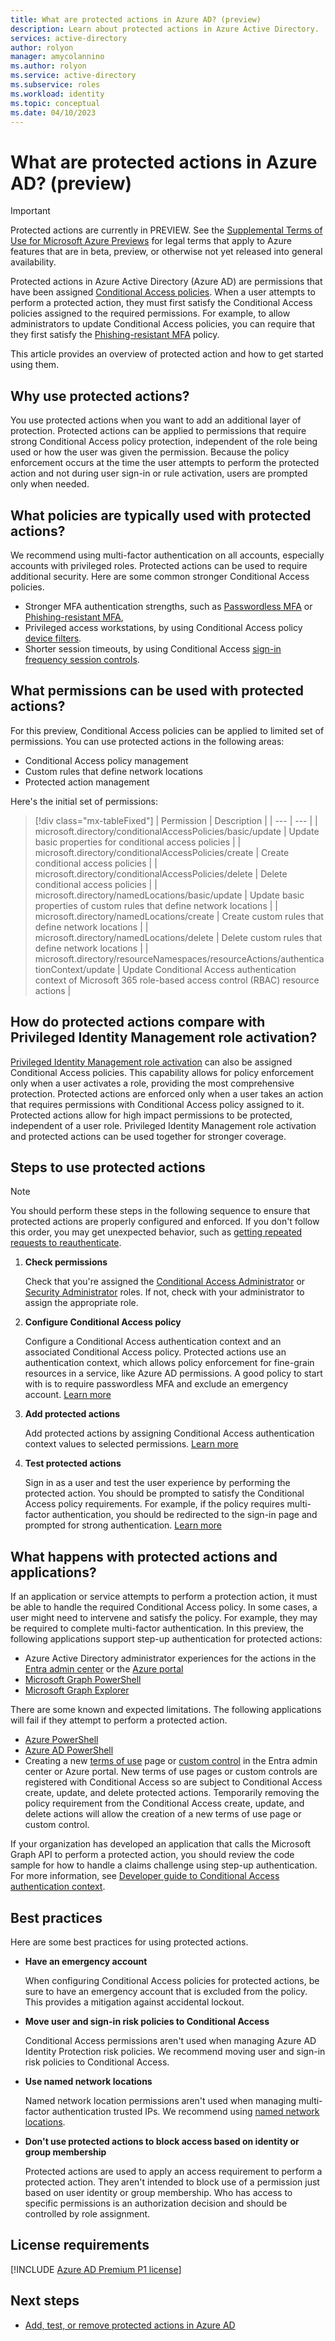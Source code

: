 ```yaml
---
title: What are protected actions in Azure AD? (preview)
description: Learn about protected actions in Azure Active Directory.
services: active-directory
author: rolyon
manager: amycolannino
ms.author: rolyon
ms.service: active-directory
ms.subservice: roles
ms.workload: identity
ms.topic: conceptual
ms.date: 04/10/2023
---
```


# What are protected actions in Azure AD? (preview)

> [!IMPORTANT]
> Protected actions are currently in PREVIEW.
> See the [Supplemental Terms of Use for Microsoft Azure Previews](https://azure.microsoft.com/support/legal/preview-supplemental-terms/) for legal terms that apply to Azure features that are in beta, preview, or otherwise not yet released into general availability.

Protected actions in Azure Active Directory (Azure AD) are permissions that have been assigned [Conditional Access policies](../conditional-access/overview.md). When a user attempts to perform a protected action, they must first satisfy the Conditional Access policies assigned to the required permissions. For example, to allow administrators to update Conditional Access policies, you can require that they first satisfy the [Phishing-resistant MFA](../authentication/concept-authentication-strengths.md#built-in-authentication-strengths) policy.

This article provides an overview of protected action and how to get started using them.

## Why use protected actions?

You use protected actions when you want to add an additional layer of protection. Protected actions can be applied to permissions that require strong Conditional Access policy protection, independent of the role being used or how the user was given the permission. Because the policy enforcement occurs at the time the user attempts to perform the protected action and not during user sign-in or rule activation, users are prompted only when needed.

## What policies are typically used with protected actions?

We recommend using multi-factor authentication on all accounts, especially accounts with privileged roles. Protected actions can be used to require additional security. Here are some common stronger Conditional Access policies.

- Stronger MFA authentication strengths, such as [Passwordless MFA](../authentication/concept-authentication-strengths.md#built-in-authentication-strengths) or [Phishing-resistant MFA](../authentication/concept-authentication-strengths.md#built-in-authentication-strengths),  
- Privileged access workstations, by using Conditional Access policy [device filters](../conditional-access/concept-condition-filters-for-devices.md).
- Shorter session timeouts, by using Conditional Access [sign-in frequency session controls](../conditional-access/howto-conditional-access-session-lifetime.md#user-sign-in-frequency). 

## What permissions can be used with protected actions?

For this preview, Conditional Access policies can be applied to limited set of permissions. You can use protected actions in the following areas:

- Conditional Access policy management
- Custom rules that define network locations
- Protected action management

Here's the initial set of permissions:

> [!div class="mx-tableFixed"]
> | Permission | Description |
> | --- | --- |
> | microsoft.directory/conditionalAccessPolicies/basic/update | Update basic properties for conditional access policies |
> | microsoft.directory/conditionalAccessPolicies/create | Create conditional access policies |
> | microsoft.directory/conditionalAccessPolicies/delete | Delete conditional access policies |
> | microsoft.directory/namedLocations/basic/update | Update basic properties of custom rules that define network locations |
> | microsoft.directory/namedLocations/create | Create custom rules that define network locations |
> | microsoft.directory/namedLocations/delete | Delete custom rules that define network locations |
> | microsoft.directory/resourceNamespaces/resourceActions/authenticationContext/update | Update Conditional Access authentication context of Microsoft 365 role-based access control (RBAC) resource actions |

## How do protected actions compare with Privileged Identity Management role activation?

[Privileged Identity Management role activation](../privileged-identity-management/pim-how-to-change-default-settings.md) can also be assigned Conditional Access policies. This capability allows for policy enforcement only when a user activates a role, providing the most comprehensive protection. Protected actions are enforced only when a user takes an action that requires permissions with Conditional Access policy assigned to it. Protected actions allow for high impact permissions to be protected, independent of a user role. Privileged Identity Management role activation and protected actions can be used together for stronger coverage.

## Steps to use protected actions

> [!NOTE]
> You should perform these steps in the following sequence to ensure that protected actions are properly configured and enforced. If you don't follow this order, you may get unexpected behavior, such as [getting repeated requests to reauthenticate](./protected-actions-add.md#symptom---policy-is-never-satisfied).

1. **Check permissions**

    Check that you're assigned the [Conditional Access Administrator](permissions-reference.md#conditional-access-administrator) or [Security Administrator](permissions-reference.md#security-administrator) roles. If not, check with your administrator to assign the appropriate role.

1. **Configure Conditional Access policy**

    Configure a Conditional Access authentication context and an associated Conditional Access policy. Protected actions use an authentication context, which allows policy enforcement for fine-grain resources in a service, like Azure AD permissions. A good policy to start with is to require passwordless MFA and exclude an emergency account. [Learn more](./protected-actions-add.md#step-1-configure-conditional-access-policy)

1. **Add protected actions**

    Add protected actions by assigning Conditional Access authentication context values to selected permissions. [Learn more](./protected-actions-add.md#step-2-add-protected-actions)

1. **Test protected actions**

    Sign in as a user and test the user experience by performing the protected action. You should be prompted to satisfy the Conditional Access policy requirements. For example, if the policy requires multi-factor authentication, you should be redirected to the sign-in page and prompted for strong authentication. [Learn more](./protected-actions-add.md#step-3-test-protected-actions)

## What happens with protected actions and applications?

If an application or service attempts to perform a protection action, it must be able to handle the required Conditional Access policy. In some cases, a user might need to intervene and satisfy the policy. For example, they may be required to complete multi-factor authentication. In this preview, the following applications support step-up authentication for protected actions:

- Azure Active Directory administrator experiences for the actions in the [Entra admin center](https://entra.microsoft.com) or the [Azure portal](https://portal.azure.com)
- [Microsoft Graph PowerShell](/powershell/microsoftgraph/overview?branch=main)
- [Microsoft Graph Explorer](/graph/graph-explorer/graph-explorer-overview?branch=main)

There are some known and expected limitations. The following applications will fail if they attempt to perform a protected action.
 
- [Azure PowerShell](/powershell/azure/what-is-azure-powershell?branch=main) 
- [Azure AD PowerShell](/powershell/azure/active-directory/overview?branch=main)
- Creating a new [terms of use](../conditional-access/terms-of-use.md) page or [custom control](../conditional-access/controls.md) in the Entra admin center or Azure portal. New terms of use pages or custom controls are registered with Conditional Access so are subject to Conditional Access create, update, and delete protected actions. Temporarily removing the policy requirement from the Conditional Access create, update, and delete actions will allow the creation of a new terms of use page or custom control.

If your organization has developed an application that calls the Microsoft Graph API to perform a protected action, you should review the code sample for how to handle a claims challenge using step-up authentication. For more information, see [Developer guide to Conditional Access authentication context](../develop/developer-guide-conditional-access-authentication-context.md).

## Best practices

Here are some best practices for using protected actions.

- **Have an emergency account**

    When configuring Conditional Access policies for protected actions, be sure to have an emergency account that is excluded from the policy. This provides a mitigation against accidental lockout.

- **Move user and sign-in risk policies to Conditional Access**

    Conditional Access permissions aren't used when managing Azure AD Identity Protection risk policies. We recommend moving user and sign-in risk policies to Conditional Access.

- **Use named network locations**

    Named network location permissions aren't used when managing multi-factor authentication trusted IPs. We recommend using [named network locations](../conditional-access/location-condition.md#named-locations).

- **Don't use protected actions to block access based on identity or group membership**

    Protected actions are used to apply an access requirement to perform a protected action. They aren't intended to block use of a permission just based on user identity or group membership. Who has access to specific permissions is an authorization decision and should be controlled by role assignment.

## License requirements

[!INCLUDE [Azure AD Premium P1 license](../../../includes/active-directory-p1-license.md)]

## Next steps

- [Add, test, or remove protected actions in Azure AD](./protected-actions-add.md)
